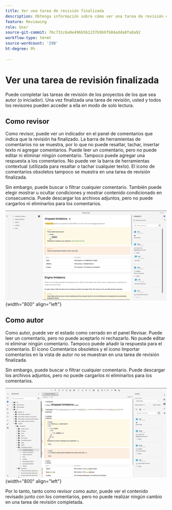 ```yaml
---
title: Ver una tarea de revisión finalizada
description: Obtenga información sobre cómo ver una tarea de revisión completada como revisor o autor en AEM Guides.
feature: Reviewing
role: User
source-git-commit: 76c731c6a0e496b5b1237b9b9fb84adda8fa8a92
workflow-type: tm+mt
source-wordcount: '298'
ht-degree: 0%

---
```


# Ver una tarea de revisión finalizada

Puede completar las tareas de revisión de los proyectos de los que sea autor (o iniciador). Una vez finalizada una tarea de revisión, usted y todos los revisores pueden acceder a ella en modo de solo lectura.

## Como revisor

Como revisor, puede ver un indicador en el panel de comentarios que indica que la revisión ha finalizado. La barra de herramientas de comentarios no se muestra, por lo que no puede resaltar, tachar, insertar texto ni agregar comentarios. Puede leer un comentario, pero no puede editar ni eliminar ningún comentario. Tampoco puede agregar una respuesta a los comentarios. No puede ver la barra de herramientas contextual (utilizada para resaltar o tachar cualquier texto). El icono de comentarios obsoletos tampoco se muestra en una tarea de revisión finalizada.

Sin embargo, puede buscar o filtrar cualquier comentario. También puede elegir mostrar u ocultar condiciones y mostrar contenido condicionado en consecuencia. Puede descargar los archivos adjuntos, pero no puede cargarlos ni eliminarlos para los comentarios.

![](images/complete-task-reviewer.png){width="800" align="left"}


## Como autor

Como autor, puede ver el estado como cerrado en el panel Revisar. Puede leer un comentario, pero no puede aceptarlo ni rechazarlo. No puede editar ni eliminar ningún comentario. Tampoco puede añadir la respuesta para el comentario. El icono Comentarios obsoletos y el icono Importar comentarios en la vista de autor no se muestran en una tarea de revisión finalizada.

Sin embargo, puede buscar o filtrar cualquier comentario. Puede descargar los archivos adjuntos, pero no puede cargarlos ni eliminarlos para los comentarios.

![](images/completed-task-author.png){width="800" align="left"}

Por lo tanto, tanto como revisor como autor, puede ver el contenido revisado junto con los comentarios, pero no puede realizar ningún cambio en una tarea de revisión completada.
